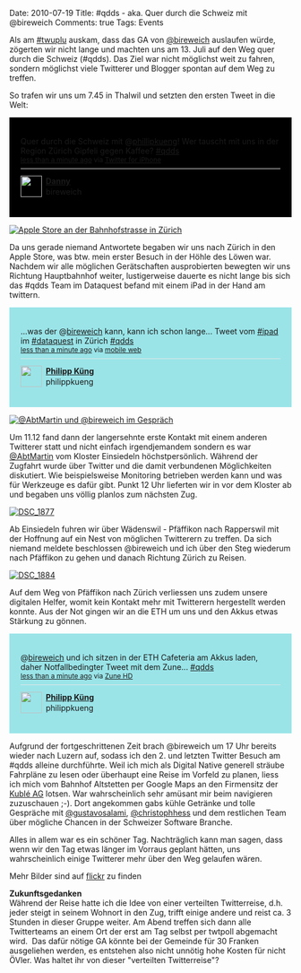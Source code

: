 Date: 2010-07-19
Title: #qdds - aka. Quer durch die Schweiz mit @bireweich
Comments: true
Tags: Events

<p>Als am <a href="http://twtvite.com/twuplu3">#twuplu</a> auskam, dass das GA von <a
        href="https://twitter.com/bireweich">@bireweich</a> auslaufen würde, zögerten wir nicht lange und machten uns am
    13. Juli auf den Weg quer durch die Schweiz (#qdds). Das Ziel war nicht möglichst weit zu fahren, sondern möglichst
    viele Twitterer und Blogger spontan auf dem Weg zu treffen.</p>

<p>So trafen wir uns um 7.45 in Thalwil und setzten den ersten Tweet in die Welt: </p>
<!-- http://twitter.com/bireweich/status/18415363542 -->
<style type='text/css'>
    .bbpBox18415363542 {
        background: url(http://a1.twimg.com/profile_background_images/57099250/Kopie_von_birne-t9553.jpg) #000000;
        padding: 20px;
    }

    p.bbpTweet {
        background: #fff;
        padding: 10px 12px 10px 12px;
        margin: 0;
        min-height: 48px;
        color: #000;
        font-size: 18px !important;
        line-height: 22px;
        -moz-border-radius: 5px;
        -webkit-border-radius: 5px
    }

    p.bbpTweet span.metadata {
        display: block;
        width: 100%;
        clear: both;
        margin-top: 8px;
        padding-top: 12px;
        height: 40px;
        border-top: 1px solid #fff;
        border-top: 1px solid #e6e6e6
    }

    p.bbpTweet span.metadata span.author {
        line-height: 19px
    }

    p.bbpTweet span.metadata span.author img {
        float: left;
        margin: 0 7px 0 0px;
        width: 38px;
        height: 38px
    }

    p.bbpTweet a:hover {
        text-decoration: underline
    }

    p.bbpTweet span.timestamp {
        font-size: 12px;
        display: block
    }

</style>
<div class='bbpBox18415363542'>
    <p class='bbpTweet'>Quer durch die Schweiz mit @<a class="tweet-url username" href="http://twitter.com/phillipkueng"
            rel="nofollow">phillipkueng</a>! Wer tauscht mit uns in der Region Zürich Gipfeli gegen Kaffee? <a
            href="http://twitter.com/search?q=%23qdds" title="#qdds" class="tweet-url hashtag"
            rel="nofollow">#qdds</a><span class='timestamp'><a title='Tue Jul 13 05:52:35 +0000 2010'
                href='http://twitter.com/bireweich/status/18415363542'>less than a minute ago</a> via <a
                href="http://twitter.com/" rel="nofollow">Twitter for iPhone</a></span><span class='metadata'><span
                class='author'><a href='http://twitter.com/bireweich'><img
                        src='http://a3.twimg.com/profile_images/1074233751/image_normal.jpg' /></a><strong><a
                        href='http://twitter.com/bireweich'>Danny</a></strong><br />bireweich</span></span></p>
</div> <!-- end of tweet -->

<p><a title="Apple Store an der Bahnhofstrasse in Zürich by Philipp Küng, on Flickr"
        href="http://www.flickr.com/photos/agentcmos/4805141408/"><img alt="Apple Store an der Bahnhofstrasse in Zürich"
            src="http://farm5.static.flickr.com/4135/4805141408_1b03340c61_b.jpg" /></a></p>

<p>Da uns gerade niemand Antwortete begaben wir uns nach Zürich in den Apple Store, was btw. mein erster Besuch in der
    Höhle des Löwen war. Nachdem wir alle möglichen Gerätschaften ausprobierten bewegten wir uns Richtung Hauptbahnhof
    weiter, lustigerweise dauerte es nicht lange bis sich das #qdds Team im Dataquest befand mit einem iPad in der Hand
    am twittern. </p>
<!-- http://twitter.com/philippkueng/status/18421088823 -->
<style type='text/css'>
    .bbpBox18421088823 {
        background: url(http://s.twimg.com/a/1279047709/images/themes/theme1/bg.png) #9ae4e8;
        padding: 20px;
    }

    p.bbpTweet {
        background: #fff;
        padding: 10px 12px 10px 12px;
        margin: 0;
        min-height: 48px;
        color: #000;
        font-size: 18px !important;
        line-height: 22px;
        -moz-border-radius: 5px;
        -webkit-border-radius: 5px
    }

    p.bbpTweet span.metadata {
        display: block;
        width: 100%;
        clear: both;
        margin-top: 8px;
        padding-top: 12px;
        height: 40px;
        border-top: 1px solid #fff;
        border-top: 1px solid #e6e6e6
    }

    p.bbpTweet span.metadata span.author {
        line-height: 19px
    }

    p.bbpTweet span.metadata span.author img {
        float: left;
        margin: 0 7px 0 0px;
        width: 38px;
        height: 38px
    }

    p.bbpTweet a:hover {
        text-decoration: underline
    }

    p.bbpTweet span.timestamp {
        font-size: 12px;
        display: block
    }

</style>
<div class='bbpBox18421088823'>
    <p class='bbpTweet'>...was der @<a class="tweet-url username" href="http://twitter.com/bireweich"
            rel="nofollow">bireweich</a> kann, kann ich schon lange... Tweet vom <a
            href="http://twitter.com/search?q=%23ipad" title="#ipad" class="tweet-url hashtag" rel="nofollow">#ipad</a>
        im <a href="http://twitter.com/search?q=%23dataquest" title="#dataquest" class="tweet-url hashtag"
            rel="nofollow">#dataquest</a> in Zürich <a href="http://twitter.com/search?q=%23qdds" title="#qdds"
            class="tweet-url hashtag" rel="nofollow">#qdds</a><span class='timestamp'><a
                title='Tue Jul 13 08:03:04 +0000 2010' href='http://twitter.com/philippkueng/status/18421088823'>less
                than a minute ago</a> via <a href="http://mobile.twitter.com" rel="nofollow">mobile web</a></span><span
            class='metadata'><span class='author'><a href='http://twitter.com/philippkueng'><img
                        src='http://a3.twimg.com/profile_images/979630681/philippkueng_normal.jpg' /></a><strong><a
                        href='http://twitter.com/philippkueng'>Philipp Küng</a></strong><br />philippkueng</span></span>
    </p>
</div> <!-- end of tweet -->

<p><a title="@AbtMartin und @bireweich im Gespräch by Philipp Küng, on Flickr"
        href="http://www.flickr.com/photos/agentcmos/4804515545/"><img alt="@AbtMartin und @bireweich im Gespräch"
            src="http://farm5.static.flickr.com/4122/4804515545_5536c9115c_b.jpg" /></a></p>

<p>Um 11.12 fand dann der langersehnte erste Kontakt mit einem anderen Twitterer statt und nicht einfach irgendjemandem
    sondern es war <a href="https://twitter.com/AbtMartin">@AbtMartin</a> vom Kloster Einsiedeln höchstpersönlich.
    Während der Zugfahrt wurde über Twitter und die damit verbundenen Möglichkeiten diskutiert. Wie beispielsweise
    Monitoring betrieben werden kann und was für Werkzeuge es dafür gibt. Punkt 12 Uhr lieferten wir in vor dem Kloster
    ab und begaben uns völlig planlos zum nächsten Zug.</p>

<p><a title="DSC_1877 by Philipp Küng, on Flickr" href="http://www.flickr.com/photos/agentcmos/4805156366/"><img
            alt="DSC_1877" src="http://farm5.static.flickr.com/4135/4805156366_6ab3a1b9b4_b.jpg" /></a></p>

<p>Ab Einsiedeln fuhren wir über Wädenswil - Pfäffikon nach Rapperswil mit der Hoffnung auf ein Nest von möglichen
    Twitterern zu treffen. Da sich niemand meldete beschlossen @bireweich und ich über den Steg wiederum nach Pfäffikon
    zu gehen und danach Richtung Zürich zu Reisen. </p>
<a title="DSC_1884 by Philipp Küng, on Flickr" href="http://www.flickr.com/photos/agentcmos/4805158896/"><img
        alt="DSC_1884" src="http://farm5.static.flickr.com/4101/4805158896_0b666e42bb_b.jpg" /></a>

<p>Auf dem Weg von Pfäffikon nach Zürich verliessen uns zudem unsere digitalen Helfer, womit kein Kontakt mehr mit
    Twitterern hergestellt werden konnte. Aus der Not gingen wir an die ETH um uns und den Akkus etwas Stärkung zu
    gönnen. </p>
<!-- http://twitter.com/philippkueng/status/18436024732 -->
<style type='text/css'>
    .bbpBox18436024732 {
        background: url(http://s.twimg.com/a/1279047709/images/themes/theme1/bg.png) #9ae4e8;
        padding: 20px;
    }

    p.bbpTweet {
        background: #fff;
        padding: 10px 12px 10px 12px;
        margin: 0;
        min-height: 48px;
        color: #000;
        font-size: 18px !important;
        line-height: 22px;
        -moz-border-radius: 5px;
        -webkit-border-radius: 5px
    }

    p.bbpTweet span.metadata {
        display: block;
        width: 100%;
        clear: both;
        margin-top: 8px;
        padding-top: 12px;
        height: 40px;
        border-top: 1px solid #fff;
        border-top: 1px solid #e6e6e6
    }

    p.bbpTweet span.metadata span.author {
        line-height: 19px
    }

    p.bbpTweet span.metadata span.author img {
        float: left;
        margin: 0 7px 0 0px;
        width: 38px;
        height: 38px
    }

    p.bbpTweet a:hover {
        text-decoration: underline
    }

    p.bbpTweet span.timestamp {
        font-size: 12px;
        display: block
    }

</style>
<div class='bbpBox18436024732'>
    <p class='bbpTweet'>@<a class="tweet-url username" href="http://twitter.com/bireweich" rel="nofollow">bireweich</a>
        und ich sitzen in der ETH Cafeteria am Akkus laden, daher Notfallbedingter Tweet mit dem Zune... <a
            href="http://twitter.com/search?q=%23qdds" title="#qdds" class="tweet-url hashtag"
            rel="nofollow">#qdds</a><span class='timestamp'><a title='Tue Jul 13 13:18:09 +0000 2010'
                href='http://twitter.com/philippkueng/status/18436024732'>less than a minute ago</a> via <a
                href="http://www.zune.net" rel="nofollow">Zune HD</a></span><span class='metadata'><span
                class='author'><a href='http://twitter.com/philippkueng'><img
                        src='http://a3.twimg.com/profile_images/979630681/philippkueng_normal.jpg' /></a><strong><a
                        href='http://twitter.com/philippkueng'>Philipp Küng</a></strong><br />philippkueng</span></span>
    </p>
</div> <!-- end of tweet -->

<p>Aufgrund der fortgeschrittenen Zeit brach @bireweich um 17 Uhr bereits wieder nach Luzern auf, sodass ich den 2. und
    letzten Twitter Besuch am #qdds alleine durchführte. Weil ich mich als Digital Native generell sträube Fahrpläne zu
    lesen oder überhaupt eine Reise im Vorfeld zu planen, liess ich mich vom Bahnhof Altstetten per Google Maps an den
    Firmensitz der <a title="Kublé AG" href="http://kuble.ch">Kublé AG</a> lotsen. War wahrscheinlich sehr amüsant mir
    beim navigieren zuzuschauen ;-). Dort angekommen gabs kühle Getränke und tolle Gespräche mit <a
        href="https://twitter.com/gustavosalami">@gustavosalami</a>, <a
        href="https://twitter.com/christophhess">@christophhess</a> und dem restlichen Team über mögliche Chancen in der
    Schweizer Software Branche.</p>

<p>Alles in allem war es ein schöner Tag. Nachträglich kann man sagen, dass wenn wir den Tag etwas länger im Vorraus
    geplant hätten, uns wahrscheinlich einige Twitterer mehr über den Weg gelaufen wären. </p>

<p>Mehr Bilder sind auf <a title="Bilder des qdds auf flickr"
        href="http://www.flickr.com/photos/agentcmos/sets/72157624403300133/">flickr</a> zu finden</p>
<strong>Zukunftsgedanken
    <br /></strong>Während der Reise hatte ich die Idee von einer verteilten Twitterreise, d.h. jeder steigt in seinem
Wohnort in den Zug, trifft einige andere und reist ca. 3 Stunden in dieser Gruppe weiter. Am Abend treffen sich dann
alle Twitterteams an einem Ort der erst am Tag selbst per twtpoll abgemacht wird.&#160; Das dafür nötige GA könnte bei
der Gemeinde für 30 Franken ausgeliehen werden, es entstehen also nicht unnötig hohe Kosten für nicht ÖVler. Was haltet
ihr von dieser &quot;verteilten Twitterreise&quot;?
